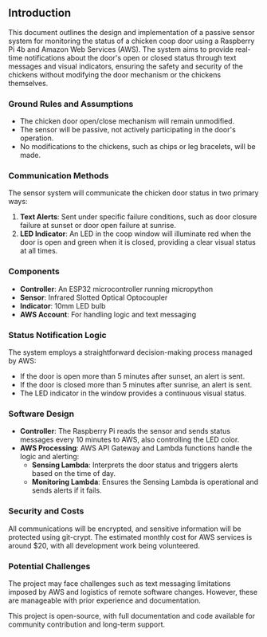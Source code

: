 ## Introduction

This document outlines the design and implementation of a passive sensor system for monitoring the status of a chicken coop door using a Raspberry Pi 4b and Amazon Web Services (AWS). The system aims to provide real-time notifications about the door's open or closed status through text messages and visual indicators, ensuring the safety and security of the chickens without modifying the door mechanism or the chickens themselves.

### Ground Rules and Assumptions
- The chicken door open/close mechanism will remain unmodified.
- The sensor will be passive, not actively participating in the door's operation.
- No modifications to the chickens, such as chips or leg bracelets, will be made.

### Communication Methods
The sensor system will communicate the chicken door status in two primary ways:
1. **Text Alerts**: Sent under specific failure conditions, such as door closure failure at sunset or door open failure at sunrise.
2. **LED Indicator**: An LED in the coop window will illuminate red when the door is open and green when it is closed, providing a clear visual status at all times.

### Components
- **Controller**: An ESP32 microcontroller running micropython
- **Sensor**: Infrared Slotted Optical Optocoupler
- **Indicator**: 10mm LED bulb
- **AWS Account**: For handling logic and text messaging

### Status Notification Logic
The system employs a straightforward decision-making process managed by AWS:
- If the door is open more than 5 minutes after sunset, an alert is sent.
- If the door is closed more than 5 minutes after sunrise, an alert is sent.
- The LED indicator in the window provides a continuous visual status.

### Software Design
- **Controller**: The Raspberry Pi reads the sensor and sends status messages every 10 minutes to AWS, also controlling the LED color.
- **AWS Processing**: AWS API Gateway and Lambda functions handle the logic and alerting:
  - **Sensing Lambda**: Interprets the door status and triggers alerts based on the time of day.
  - **Monitoring Lambda**: Ensures the Sensing Lambda is operational and sends alerts if it fails.

### Security and Costs
All communications will be encrypted, and sensitive information will be protected using git-crypt. The estimated monthly cost for AWS services is around $20, with all development work being volunteered.

### Potential Challenges
The project may face challenges such as text messaging limitations imposed by AWS and logistics of remote software changes. However, these are manageable with prior experience and documentation.

This project is open-source, with full documentation and code available for community contribution and long-term support.

